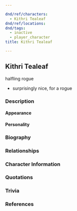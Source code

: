 ```yaml
---

dnd/ref/characters:
  - Kithri Tealeaf
dnd/ref/locations:
dnd/tags:
  - inactive
  - player_character
title: Kithri Tealeaf

---
```


## Kithri Tealeaf

halfling rogue

- surprisingly nice, for a rogue

### Description

#### Appearance

#### Personality

### Biography

### Relationships

### Character Information

### Quotations

### Trivia

### References
